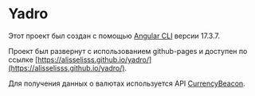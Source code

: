 # Yadro

Этот проект был создан с помощью  [Angular CLI](https://github.com/angular/angular-cli) версии 17.3.7.

Проект был развернут с использованием github-pages и доступен по ссылке [https://alisselisss.github.io/yadro/](https://alisselisss.github.io/yadro/).

Для получения данных о валютах используется API [CurrencyBeacon](https://currencybeacon.com/).

